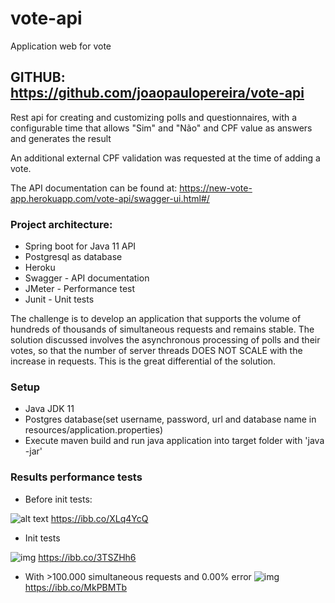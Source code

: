 # vote-api 
Application web for vote 

## GITHUB: https://github.com/joaopaulopereira/vote-api

Rest api for creating and customizing polls and questionnaires, with a configurable time that allows "Sim" and "Não" and CPF value as answers and generates the result

An additional external CPF validation was requested at the time of adding a vote.


The API documentation can be found at:
https://new-vote-app.herokuapp.com/vote-api/swagger-ui.html#/

### Project architecture:
* Spring boot for Java 11 API
* Postgresql as database
* Heroku 
* Swagger - API documentation
* JMeter - Performance test
* Junit - Unit tests

The challenge is to develop an application that supports the volume of hundreds of thousands of simultaneous requests and remains stable. The solution discussed involves the asynchronous processing of polls and their votes, so that the number of server threads DOES NOT SCALE with the increase in requests. This is the great differential of the solution.


### Setup
* Java JDK 11 
* Postgres database(set username, password, url and database name in resources/application.properties)
* Execute maven build and run java application into target folder with 'java -jar'  

### Results performance tests
* Before init tests:

![alt text](https://i.ibb.co/9g7vZQD/Captura-de-Tela-20220303124309.png)
https://ibb.co/XLq4YcQ
* Init tests

![img](https://i.ibb.co/K5VvHy4/Captura-de-Tela-20220303125454.png)
https://ibb.co/3TSZHh6

* With >100.000 simultaneous requests and 0.00% error
![img](https://i.ibb.co/bLWQP8P/Captura-de-Tela-plasmashell-20220303124610.png)
https://ibb.co/MkPBMTb
